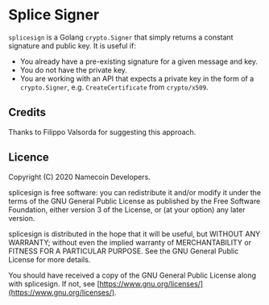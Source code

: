 # Splice Signer

`splicesign` is a Golang `crypto.Signer` that simply returns a constant signature and public key.  It is useful if:

* You already have a pre-existing signature for a given message and key.
* You do not have the private key.
* You are working with an API that expects a private key in the form of a `crypto.Signer`, e.g. `CreateCertificate` from `crypto/x509`.

## Credits

Thanks to Filippo Valsorda for suggesting this approach.

## Licence

Copyright (C) 2020 Namecoin Developers.

splicesign is free software: you can redistribute it and/or modify
it under the terms of the GNU General Public License as published by
the Free Software Foundation, either version 3 of the License, or
(at your option) any later version.

splicesign is distributed in the hope that it will be useful,
but WITHOUT ANY WARRANTY; without even the implied warranty of
MERCHANTABILITY or FITNESS FOR A PARTICULAR PURPOSE.  See the
GNU General Public License for more details.

You should have received a copy of the GNU General Public License
along with splicesign.  If not, see [https://www.gnu.org/licenses/](https://www.gnu.org/licenses/).
